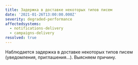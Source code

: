 ```yaml
---
title: Задержка в доставке некоторых типов писем
date: '2021-01-26T13:00:00.000Z'
severity: degraded-performance
affectedsystems:
  - notifications-delivery
  - campaigns-delivery
resolved: true
---
```

Наблюдается задержка в доставке некоторых типов писем (уведомления, приглашения...).
Выясняем причину.

<!--- language code: ru -->
